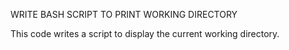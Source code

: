 WRITE BASH SCRIPT TO PRINT WORKING DIRECTORY

This code writes a script to display the current working directory.
